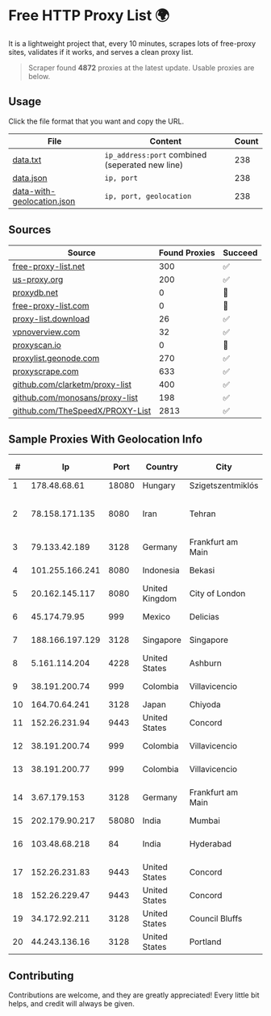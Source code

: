 
# Free HTTP Proxy List 🌍

It is a lightweight project that, every 10 minutes, scrapes lots of free-proxy sites, validates if it works, and serves a clean proxy list.


> Scraper found **4872** proxies at the latest update. Usable proxies are below.

## Usage

Click the file format that you want and copy the URL.


|File|Content|Count|
|----|-------|-----|
|[data.txt](https://raw.githubusercontent.com/themiralay/Proxy-List-World/master/data.txt)|`ip_address:port` combined (seperated new line)|238|
|[data.json](https://raw.githubusercontent.com/themiralay/Proxy-List-World/master/data.json)|`ip, port`|238|
|[data-with-geolocation.json](https://raw.githubusercontent.com/themiralay/Proxy-List-World/master/data-with-geolocation.json)|`ip, port, geolocation`|238|

## Sources

|Source|Found Proxies|Succeed|
|------|-------------|-------|
|[free-proxy-list.net](https://free-proxy-list.net)|300|✅|
|[us-proxy.org](https://www.us-proxy.org)|200|✅|
|[proxydb.net](http://proxydb.net)|0|🚫|
|[free-proxy-list.com](https://free-proxy-list.com/?page=&port=&type%5B%5D=http&type%5B%5D=https&up_time=0&search=Search)|0|🚫|
|[proxy-list.download](https://www.proxy-list.download/HTTP)|26|✅|
|[vpnoverview.com](https://vpnoverview.com/privacy/anonymous-browsing/free-proxy-servers)|32|✅|
|[proxyscan.io](https://www.proxyscan.io)|0|🚫|
|[proxylist.geonode.com](https://proxylist.geonode.com/api/proxy-list?limit=300&page=1&sort_by=lastChecked&sort_type=desc&protocols=http,https)|270|✅|
|[proxyscrape.com](https://api.proxyscrape.com/v2/?request=displayproxies&protocol=http&timeout=10000&country=all&ssl=all&anonymity=all)|633|✅|
|[github.com/clarketm/proxy-list](https://raw.githubusercontent.com/clarketm/proxy-list/master/proxy-list-raw.txt)|400|✅|
|[github.com/monosans/proxy-list](https://raw.githubusercontent.com/monosans/proxy-list/main/proxies/http.txt)|198|✅|
|[github.com/TheSpeedX/PROXY-List](https://raw.githubusercontent.com/TheSpeedX/PROXY-List/master/http.txt)|2813|✅|


## Sample Proxies With Geolocation Info

|#|Ip|Port|Country|City|Internet Service Provider|
|-|--|----|-------|----|-------------------------|
|1|178.48.68.61|18080|Hungary|Szigetszentmiklós|UPC|
|2|78.158.171.135|8080|Iran|Tehran|Tose'h Fanavari Ertebabat Pasargad Arian Co. PJS|
|3|79.133.42.189|3128|Germany|Frankfurt am Main|Fornex Hosting S.L.|
|4|101.255.166.241|8080|Indonesia|Bekasi|PT Remala Abadi|
|5|20.162.145.117|8080|United Kingdom|City of London|Microsoft Corporation|
|6|45.174.79.95|999|Mexico|Delicias|Raul Duarte Urita|
|7|188.166.197.129|3128|Singapore|Singapore|DigitalOcean, LLC|
|8|5.161.114.204|4228|United States|Ashburn|Hetzner Online GmbH|
|9|38.191.200.74|999|Colombia|Villavicencio|Cogent Communications|
|10|164.70.64.241|3128|Japan|Chiyoda|InfoSphere|
|11|152.26.231.94|9443|United States|Concord|MCNC|
|12|38.191.200.74|999|Colombia|Villavicencio|Cogent Communications|
|13|38.191.200.77|999|Colombia|Villavicencio|Cogent Communications|
|14|3.67.179.153|3128|Germany|Frankfurt am Main|Amazon Technologies Inc.|
|15|202.179.90.217|58080|India|Mumbai|Ankhnet|
|16|103.48.68.218|84|India|Hyderabad|Country Online Services PVT LTD|
|17|152.26.231.83|9443|United States|Concord|MCNC|
|18|152.26.229.47|9443|United States|Concord|MCNC|
|19|34.172.92.211|3128|United States|Council Bluffs|Google LLC|
|20|44.243.136.16|3128|United States|Portland|Amazon.com, Inc.|



## Contributing

Contributions are welcome, and they are greatly appreciated! Every
little bit helps, and credit will always be given.

